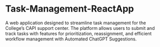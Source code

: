 # Task-Management-ReactApp
A web application designed to streamline task management for the College’s CAPI support center. The platform allows users to submit and track tasks with features for prioritization, reassignment, and efficient workflow management with Automated ChatGPT Suggestions.
